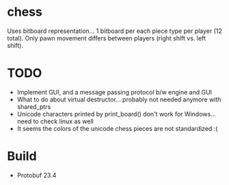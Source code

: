 # chess
Uses bitboard representation... 1 bitboard per each piece type per player (12 total). Only pawn movement differs between players (right shift vs. left shift).

# TODO
- Implement GUI, and a message passing protocol b/w engine and GUI
- What to do about virtual destructor... probably not needed anymore with shared_ptrs
- Unicode characters printed by print_board() don't work for Windows... need to check linux as well
- It seems the colors of the unicode chess pieces are not standardized :(

# Build
- Protobuf 23.4
